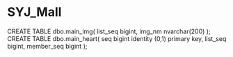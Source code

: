 # SYJ_Mall
  
CREATE TABLE dbo.main_img(
	list_seq bigint,
	img_nm nvarchar(200)
);
CREATE TABLE dbo.main_heart(
	seq bigint identity (0,1) primary key, 
	list_seq bigint,
	member_seq bigint
);
